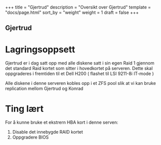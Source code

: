+++
title = "Gjertrud"
description = "Oversikt over Gjertrud"
template = "docs/page.html"
sort_by = "weight"
weight = 1
draft = false
+++

## Gjertrud

# Lagringsoppsett

Gjertrud er i dag satt opp med alle diskene satt i sin egen Raid 1 gjennom det
standard Raid kortet som sitter i hovedkortet på serveren. Dette skal
oppgraderes i fremtiden til et Dell H200 ( flashet til LSI 9211-8i IT-mode )

Alle diskene i denne serveren kobles opp i et ZFS pool slik at vi kan bruke
replication mellom Gjertrud og Konrad

# Ting lært

For å kunne bruke et ekstrern HBA kort i denne serven:

1. Disable det innebygde RAID kortet
2. Oppgradere BIOS
